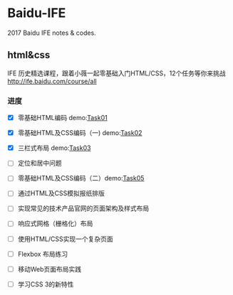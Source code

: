 # Baidu-IFE
2017 Baidu IFE notes & codes.

## html&css
IFE 历史精选课程，跟着小薇一起零基础入门HTML/CSS，12个任务等你来挑战
http://ife.baidu.com/course/all

### 进度

- [x] 零基础HTML编码 demo:[Task01](http://ife.igeek.wang/html&css/task01/)

- [x] 零基础HTML及CSS编码（一) demo:[Task02](http://ife.igeek.wang/html&css/task02/)

- [x] 三栏式布局 demo:[Task03](http://ife.igeek.wang/html&css/task03/)

- [ ] 定位和居中问题

- [ ] 零基础HTML及CSS编码（二）demo:[Task05](http://first1step.github.io/ife/task/task005/)

- [ ] 通过HTML及CSS模拟报纸排版

- [ ] 实现常见的技术产品官网的页面架构及样式布局

- [ ] 响应式网格（栅格化）布局

- [ ] 使用HTML/CSS实现一个复杂页面

- [ ] Flexbox 布局练习

- [ ] 移动Web页面布局实践

- [ ] 学习CSS 3的新特性
